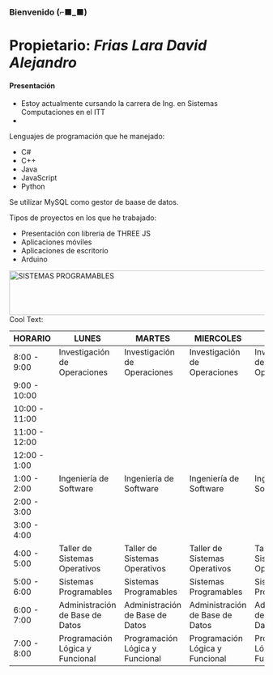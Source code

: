                                                                             
### Bienvenido (⌐■_■)
# Propietario: _Frias Lara David Alejandro_
#### Presentación

- Estoy actualmente cursando la carrera de Ing. en Sistemas Computaciones en el ITT
-  

Lenguajes de programación que he manejado:

* C#
* C++
* Java
* JavaScript
* Python

Se utilizar MySQL como gestor de baase de datos.

Tipos de proyectos en los que he trabajado:
* Presentación con libreria de THREE JS
* Aplicaciones móviles
* Aplicaciones de escritorio
* Arduino

<a href="https://cooltext.com"><img src="https://images.cooltext.com/5549070.png" width="1065" height="88" alt="SISTEMAS PROGRAMABLES" /></a>
<a href="http://cooltext.com" target="_top"><img src="https://cooltext.com/images/ct_pixel.gif" width="80" height="15" alt="Cool Text: Logo and Graphics Generator" border="0" /></a>

| HORARIO        | LUNES                           | MARTES                          | MIERCOLES                       | JUEVES                          | VIERNES                         |
|----------------|---------------------------------|---------------------------------|---------------------------------|---------------------------------|---------------------------------|
| 8:00 - 9:00    |   Investigación de Operaciones  |   Investigación de Operaciones  |   Investigación de Operaciones  |   Investigación de Operaciones  |                                 |
|  9:00 - 10:00  |                                 |                                 |                                 |                                 |                                 |
|  10:00 - 11:00 |                                 |                                 |                                 |                                 |                                 |
|  11:00 - 12:00 |                                 |                                 |                                 |                                 |                                 |
| 12:00  -  1:00 |                                 |                                 |                                 |                                 |                                 |
|  1:00  -  2:00 |      Ingeniería de Software     |      Ingeniería de Software     |      Ingeniería de Software     |      Ingeniería de Software     |      Ingeniería de Software     |
|  2:00  -  3:00 |                                 |                                 |                                 |                                 |                                 |
|  3:00  -  4:00 |                                 |                                 |                                 |                                 |                                 |
|  4:00  -  5:00 |  Taller de Sistemas Operativos  |  Taller de Sistemas Operativos  |  Taller de Sistemas Operativos  |  Taller de Sistemas Operativos  |                                 |
|  5:00  -  6:00 |      Sistemas Programables      |      Sistemas Programables      |      Sistemas Programables      |      Sistemas Programables      |                                 |
|  6:00  -  7:00 | Administración de Base de Datos | Administración de Base de Datos | Administración de Base de Datos | Administración de Base de Datos | Administración de Base de Datos |
|  7:00  -  8:00 | Programación Lógica y Funcional | Programación Lógica y Funcional | Programación Lógica y Funcional | Programación Lógica y Funcional |                                 |


